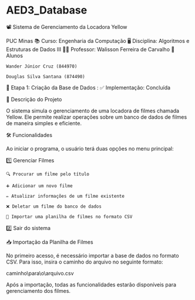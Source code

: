 # AED3_Database
📽️ Sistema de Gerenciamento da Locadora Yellow

PUC Minas
📚 Curso: Engenharia da Computação
🖥️ Disciplina: Algoritmos e Estruturas de Dados III
👨‍🏫 Professor: Walisson Ferreira de Carvalho
👥 Alunos

    Wander Júnior Cruz (844970)

    Douglas Silva Santana (874490)

🚀 Etapa 1: Criação da Base de Dados : ✅ Implementação: Concluída


📌 Descrição do Projeto

O sistema simula o gerenciamento de uma locadora de filmes chamada Yellow. Ele permite realizar operações sobre um banco de dados de filmes de maneira simples e eficiente.

🛠️ Funcionalidades

Ao iniciar o programa, o usuário terá duas opções no menu principal:

1️⃣ Gerenciar Filmes

    🔍 Procurar um filme pelo título

    ➕ Adicionar um novo filme

    ✏️ Atualizar informações de um filme existente

    ❌ Deletar um filme do banco de dados

    📂 Importar uma planilha de filmes no formato CSV

2️⃣ Sair do sistema

📥 Importação da Planilha de Filmes

No primeiro acesso, é necessário importar a base de dados no formato CSV. Para isso, insira o caminho do arquivo no seguinte formato:

caminho\para\o\arquivo.csv

Após a importação, todas as funcionalidades estarão disponíveis para gerenciamento dos filmes.




